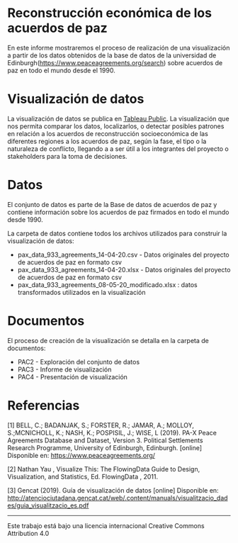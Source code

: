 # Reconstrucción económica de los acuerdos de paz

En este informe mostraremos el proceso de realización de una visualización a partir de los datos obtenidos de la base de datos de la universidad de Edinburgh(https://www.peaceagreements.org/search) sobre acuerdos de paz en todo el mundo desde el 1990.

# Visualización de datos

La visualización de datos se publica en [Tableau Public](https://public.tableau.com/shared/YKCHNS7Y4?:display_count=y&:origin=viz_share_link). La visualización que nos permita comparar los datos, localizarlos, o detectar posibles patrones en relación a los acuerdos de reconstrucción socioeconómica de las diferentes regiones a los acuerdos de paz, según la fase, el tipo o la naturaleza de conflicto, llegando a a ser útil a los integrantes del proyecto o stakeholders para la toma de decisiones.

# Datos

El conjunto de datos es parte de la Base de datos de acuerdos de paz y contiene información sobre los acuerdos de paz firmados en todo el mundo desde 1990.

La carpeta de datos contiene todos los archivos utilizados para construir la visualización de datos:

* pax_data_933_agreements_14-04-20.csv - Datos originales del proyecto de acuerdos de paz en formato csv
* pax_data_933_agreements_14-04-20.xlsx - Datos originales del proyecto de acuerdos de paz en formato csv
* pax_data_933_agreements_08-05-20_modificado.xlsx : datos transformados utilizados en la visualización

# Documentos

El proceso de creación de la visualización se detalla en la carpeta de documentos:

* PAC2 - Exploración del conjunto de datos
* PAC3 - Informe de visualización
* PAC4 - Presentación de visualización

# Referencias

[1] BELL, C.; BADANJAK, S.; FORSTER, R.; JAMAR, A.; MOLLOY, S.;MCNICHOLL, K.; NASH, K.; POSPISIL, J.; WISE, L (2019). PA-X Peace Agreements Database and Dataset, Version 3. Political Settlements Research Programme, University of Edinburgh, Edinburgh. [online] Disponible en: https://www.peaceagreements.org/

[2] Nathan Yau , Visualize This: The FlowingData Guide to Design, Visualization, and Statistics, Ed. FlowingData , 2011.

[3] Gencat (2019). Guía de visualización de datos [online] Disponible en: http://atenciociutadana.gencat.cat/web/.content/manuals/visualitzacio_dades/guia_visualitzacio_es.pdf

----

Este trabajo está bajo una licencia internacional Creative Commons Attribution 4.0
